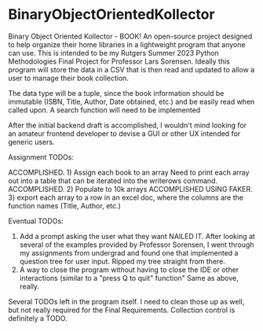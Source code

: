 # BinaryObjectOrientedKollector
Binary Object Oriented Kollector - BOOK! An open-source project designed to help organize their home libraries in a lightweight program that anyone can use.
This is intended to be my Rutgers Summer 2023 Python Methodologies Final Project for Professor Lars Sorensen.
Ideally this program will store the data in a CSV that is then read and updated to allow a user to manage their book collection.

The data type will be a tuple, since the book information should be immutable (ISBN, Title, Author, Date obtained, etc.) and be easily read when called upon.
A search function will need to be implemented


After the initial backend draft is accomplished, I wouldn't mind looking for an amateur frontend developer to devise a GUI or other UX intended for generic users.

Assignment TODOs:

ACCOMPLISHED. 1) Assign each book to an array
                    Need to print each array out into a table that can be iterated into the writerows command.
ACCOMPLISHED. 2) Populate to 10k arrays
ACCOMPLISHED USING FAKER. 3) export each array to a row in an excel doc, where the columns are the function names (Title, Author, etc.)


Eventual TODOs:
1) Add a prompt asking the user what they want
   NAILED IT. After looking at several of the examples provided by Professor Sorensen, I went through my assignments from undergrad and found one that implemented a question tree for user input.
     Ripped my tree straight from there.
3) A way to close the program without having to close the IDE or other interactions (similar to a "press Q to quit" function"
     Same as above, really.

Several TODOs left in the program itself. I need to clean those up as well, but not really required for the Final Requirements.
Collection control is definitely a TODO.
